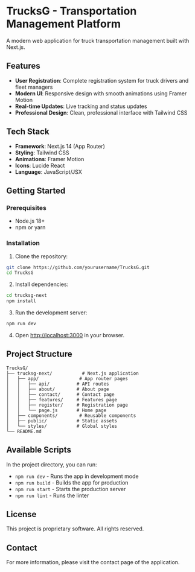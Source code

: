 # TrucksG - Transportation Management Platform

A modern web application for truck transportation management built with Next.js.

## Features

- **User Registration**: Complete registration system for truck drivers and fleet managers
- **Modern UI**: Responsive design with smooth animations using Framer Motion
- **Real-time Updates**: Live tracking and status updates
- **Professional Design**: Clean, professional interface with Tailwind CSS

## Tech Stack

- **Framework**: Next.js 14 (App Router)
- **Styling**: Tailwind CSS
- **Animations**: Framer Motion
- **Icons**: Lucide React
- **Language**: JavaScript/JSX

## Getting Started

### Prerequisites

- Node.js 18+ 
- npm or yarn

### Installation

1. Clone the repository:
```bash
git clone https://github.com/yourusername/TrucksG.git
cd TrucksG
```

2. Install dependencies:
```bash
cd trucksg-next
npm install
```

3. Run the development server:
```bash
npm run dev
```

4. Open [http://localhost:3000](http://localhost:3000) in your browser.

## Project Structure

```
TrucksG/
├── trucksg-next/           # Next.js application
│   ├── app/               # App router pages
│   │   ├── api/          # API routes
│   │   ├── about/        # About page
│   │   ├── contact/      # Contact page
│   │   ├── features/     # Features page
│   │   ├── register/     # Registration page
│   │   └── page.js       # Home page
│   ├── components/        # Reusable components
│   ├── public/           # Static assets
│   └── styles/           # Global styles
└── README.md
```

## Available Scripts

In the project directory, you can run:

- `npm run dev` - Runs the app in development mode
- `npm run build` - Builds the app for production
- `npm run start` - Starts the production server
- `npm run lint` - Runs the linter

## License

This project is proprietary software. All rights reserved.

## Contact

For more information, please visit the contact page of the application.